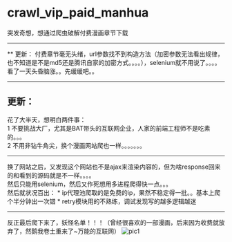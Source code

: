 # crawl_vip_paid_manhua
突发奇想，想通过爬虫破解付费漫画章节下载
***********************************************

** 更新：
付费章节毫无头绪，url参数找不到构造方法（加密参数无法看出规律，也不知道是不是md5还是腾讯自家的加密方式。。。。），selenium就不用说了。。。。看了一天头昏脑涨。。先缓缓吧。。

------------------------------------------------------------------------------------------------------------------------------------------

## 更新：
花了大半天，想明白两件事：<br>
1 不要挑战大厂，尤其是BAT带头的互联网企业，人家的前端工程师不是吃素的。。。<br>
2 不用非钻牛角尖，换个漫画网站爬也一样。。。。。。。

------------------------------------------------------------------------------------------------------------------------------------------

  换了网站之后，又发现这个网站也不是ajax来渲染内容的，但为啥response回来的和看到的源码就是不一样。。。。<br>
  然后只能用selenium，然后又作死想用多进程爬得快一点。。。<br>
  然后就状况百出：
        * ip代理池爬取的是免费的ip，果然不稳定得一批。。基本上爬个半分钟出一次错
        * retry模块用的不熟练，调试发现写的越多逻辑越迷
 
 *****************************************************
 反正最后爬下来了，妖怪名单！！！（曾经很喜欢的一部漫画，后来因为收费就放弃了，然鹅我卷土重来了~万能的互联网）
 ![pic1]()
        
 
 


